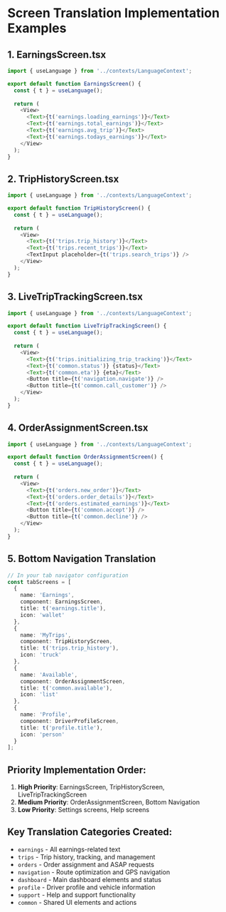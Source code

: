 # Screen Translation Implementation Examples

## 1. EarningsScreen.tsx
```typescript
import { useLanguage } from '../contexts/LanguageContext';

export default function EarningsScreen() {
  const { t } = useLanguage();
  
  return (
    <View>
      <Text>{t('earnings.loading_earnings')}</Text>
      <Text>{t('earnings.total_earnings')}</Text>
      <Text>{t('earnings.avg_trip')}</Text>
      <Text>{t('earnings.todays_earnings')}</Text>
    </View>
  );
}
```

## 2. TripHistoryScreen.tsx
```typescript
import { useLanguage } from '../contexts/LanguageContext';

export default function TripHistoryScreen() {
  const { t } = useLanguage();
  
  return (
    <View>
      <Text>{t('trips.trip_history')}</Text>
      <Text>{t('trips.recent_trips')}</Text>
      <TextInput placeholder={t('trips.search_trips')} />
    </View>
  );
}
```

## 3. LiveTripTrackingScreen.tsx
```typescript
import { useLanguage } from '../contexts/LanguageContext';

export default function LiveTripTrackingScreen() {
  const { t } = useLanguage();
  
  return (
    <View>
      <Text>{t('trips.initializing_trip_tracking')}</Text>
      <Text>{t('common.status')} {status}</Text>
      <Text>{t('common.eta')} {eta}</Text>
      <Button title={t('navigation.navigate')} />
      <Button title={t('common.call_customer')} />
    </View>
  );
}
```

## 4. OrderAssignmentScreen.tsx
```typescript
import { useLanguage } from '../contexts/LanguageContext';

export default function OrderAssignmentScreen() {
  const { t } = useLanguage();
  
  return (
    <View>
      <Text>{t('orders.new_order')}</Text>
      <Text>{t('orders.order_details')}</Text>
      <Text>{t('orders.estimated_earnings')}</Text>
      <Button title={t('common.accept')} />
      <Button title={t('common.decline')} />
    </View>
  );
}
```

## 5. Bottom Navigation Translation
```typescript
// In your tab navigator configuration
const tabScreens = [
  {
    name: 'Earnings',
    component: EarningsScreen,
    title: t('earnings.title'),
    icon: 'wallet'
  },
  {
    name: 'MyTrips', 
    component: TripHistoryScreen,
    title: t('trips.trip_history'),
    icon: 'truck'
  },
  {
    name: 'Available',
    component: OrderAssignmentScreen, 
    title: t('common.available'),
    icon: 'list'
  },
  {
    name: 'Profile',
    component: DriverProfileScreen,
    title: t('profile.title'),
    icon: 'person'
  }
];
```

## Priority Implementation Order:
1. **High Priority**: EarningsScreen, TripHistoryScreen, LiveTripTrackingScreen
2. **Medium Priority**: OrderAssignmentScreen, Bottom Navigation
3. **Low Priority**: Settings screens, Help screens

## Key Translation Categories Created:
- `earnings` - All earnings-related text
- `trips` - Trip history, tracking, and management  
- `orders` - Order assignment and ASAP requests
- `navigation` - Route optimization and GPS navigation
- `dashboard` - Main dashboard elements and status
- `profile` - Driver profile and vehicle information
- `support` - Help and support functionality
- `common` - Shared UI elements and actions
